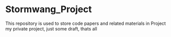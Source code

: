 # Stormwang_Project
This repository is used to store code papers and related materials in Project
my private project, just some draft, thats all 
